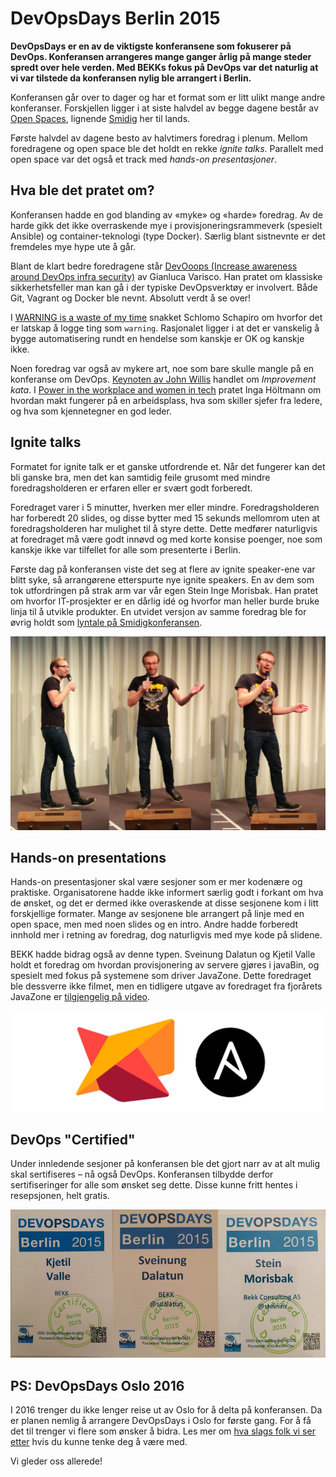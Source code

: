 DevOpsDays Berlin 2015
======================

**DevOpsDays er en av de viktigste konferansene som fokuserer på DevOps. Konferansen arrangeres mange ganger årlig på mange steder spredt over hele verden. Med BEKKs fokus på DevOps var det naturlig at vi var tilstede da konferansen nylig ble arrangert i Berlin.**

Konferansen går over to dager og har et format som er litt ulikt mange andre konferanser. Forskjellen ligger i at siste halvdel av begge dagene består av [Open Spaces](https://en.wikipedia.org/wiki/Open_Space_Technology), lignende [Smidig](http://smidig.no) her til lands.

Første halvdel av dagene besto av halvtimers foredrag i plenum. Mellom foredragene og open space ble det holdt en rekke _ignite talks_. Parallelt med open space var det også et track med _hands-on presentasjoner_. 

## Hva ble det pratet om?

Konferansen hadde en god blanding av «myke» og «harde» foredrag. Av de harde gikk det ikke overraskende mye i provisjoneringsrammeverk (spesielt Ansible) og container-teknologi (type Docker). Særlig blant sistnevnte er det fremdeles mye hype ute å går.

Blant de klart bedre foredragene står [DevOoops (Increase awareness around DevOps infra security)](https://drive.google.com/file/d/0ByJ_TRRQFrRUc0tocnRTMW1aT2c/view) av Gianluca Varisco. Han pratet om klassiske sikkerhetsfeller man kan gå i der typiske DevOpsverktøy er involvert. Både Git, Vagrant og Docker ble nevnt. Absolutt verdt å se over!

I [WARNING is a waste of my time](https://drive.google.com/file/d/0BwE6Lg9fMpezVU9mOG9ZRG8tMTA/view) snakket Schlomo Schapiro om hvorfor det er latskap å logge ting som `warning`. Rasjonalet ligger i at det er vanskelig å bygge automatisering rundt en hendelse som kanskje er OK og kanskje ikke.

Noen foredrag var også av mykere art, noe som bare skulle mangle på en konferanse om DevOps. [Keynoten av John Willis](https://vimeo.com/146217875) handlet om _Improvement kata_. I [Power in the workplace and women in tech](https://vimeo.com/146217876) pratet Inga Höltmann om hvordan makt fungerer på en arbeidsplass, hva som skiller sjefer fra ledere, og hva som kjennetegner en god leder.

## Ignite talks

Formatet for ignite talk er et ganske utfordrende et. Når det fungerer kan det bli ganske bra, men det kan samtidig feile grusomt med mindre foredragsholderen er erfaren eller er svært godt forberedt.

Foredraget varer i 5 minutter, hverken mer eller mindre. Foredragsholderen har forberedt 20 slides, og disse bytter med 15 sekunds mellomrom uten at foredragsholderen har mulighet til å styre dette. Dette medfører naturligvis at foredraget må være godt innøvd og med korte konsise poenger, noe som kanskje ikke var tilfellet for alle som presenterte i Berlin.

Første dag på konferansen viste det seg at flere av ignite speaker-ene var blitt syke, så arrangørene etterspurte nye ignite speakers. En av dem som tok utfordringen på strak arm var vår egen Stein Inge Morisbak. Han pratet om hvorfor IT-prosjekter er en dårlig idé og hvorfor man heller burde bruke linja til å utvikle produkter. En utvidet versjon av samme foredrag ble for øvrig holdt som [lyntale på Smidigkonferansen](https://vimeo.com/145015970).

![Stein Inges ignite talk](ignite.jpg)

## Hands-on presentations

Hands-on presentasjoner skal være sesjoner som er mer kodenære og praktiske. Organisatorene hadde ikke informert særlig godt i forkant om hva de ønsket, og det er dermed ikke overaskende at disse sesjonene kom i litt forskjellige formater. Mange av sesjonene ble arrangert på linje med en open space, men med noen slides og en intro. Andre hadde forberedt innhold mer i retning av foredrag, dog naturligvis med mye kode på slidene.

BEKK hadde bidrag også av denne typen. Sveinung Dalatun og Kjetil Valle holdt et foredrag om hvordan provisjonering av servere gjøres i javaBin, og spesielt med fokus på systemene som driver JavaZone. Dette foredraget ble dessverre ikke filmet, men en tidligere utgave av foredraget fra fjorårets JavaZone er [tilgjengelig på video](https://vimeo.com/105861377).

![Provisjonering av JavaZone med Ansible](jz-ansible.jpg)

## DevOps "Certified"

Under innledende sesjoner på konferansen ble det gjort narr av at alt mulig skal sertifiseres – nå også DevOps. Konferansen tilbydde derfor sertifiseringer for alle som ønsket seg dette. Disse kunne fritt hentes i resepsjonen, helt gratis.

![Sertifiseringer](certs-smaller.jpg)

## PS: DevOpsDays Oslo 2016

I 2016 trenger du ikke lenger reise ut av Oslo for å delta på konferansen. Da er planen nemlig å arrangere DevOpsDays i Oslo for første gang. For å få det til trenger vi flere som ønsker å bidra. Les mer om [hva slags folk vi ser etter](http://www.meetup.com/DevOps-Norway/events/227099264/) hvis du kunne tenke deg å være med. 

Vi gleder oss allerede!
